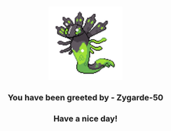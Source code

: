 <p align="center">
    <img src="https://raw.githubusercontent.com/PokeAPI/sprites/master/sprites/pokemon/718.png" width="150" height="150">
</p>
<h3 align="center">You have been greeted by - <b>Zygarde-50</b></h3>
<h3 align="center">Have a nice day!</h3>
